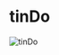 # tinDo


![tinDo](https://github.com/m-zeeshanHaider/tinDo/assets/98903465/0a99d936-769e-489a-b584-f5e31579f19e)
